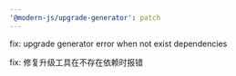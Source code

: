 ```yaml
---
'@modern-js/upgrade-generator': patch
---
```


fix: upgrade generator error when not exist dependencies

fix: 修复升级工具在不存在依赖时报错
